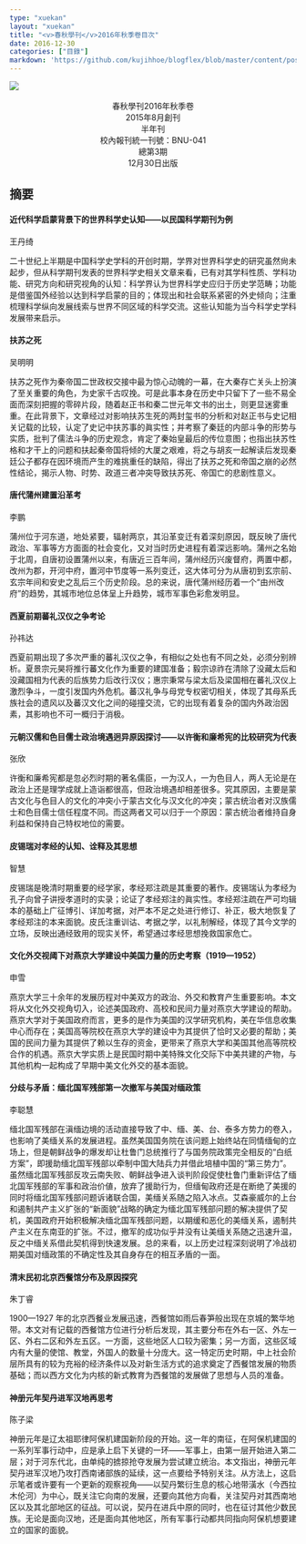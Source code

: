 ```yaml
---
type: "xuekan"
layout: "xuekan"
title: "<v>春秋學刊</v>2016年秋季卷目次"
date: 2016-12-30
categories: ["目錄"]
markdown: 'https://github.com/kujihhoe/blogflex/blob/master/content/post/2017-10-06-xuekan3.md'
---
```

<!--more-->

<img src="https://www.superbed.cn/pic/5be2bab49dc6d6b928f1a0a8">
<br>
<br>
<center><v>春秋學刊</v>2016年秋季卷</center>
<center>2015年8月創刊</center>
<center>半年刊</center>
<center>校內報刊統一刊號：BNU-041</center>
<center>總第3期</center>
<center>12月30日出版</center>


## 摘要

#### 近代科学启蒙背景下的世界科学史认知——以民国科学期刊为例

王丹绮

二十世纪上半期是中国科学史学科的开创时期，学界对世界科学史的研究虽然尙未起步，但从科学期刊发表的世界科学史相关文章来看，已有对其学科性质、学科功能、研究方向和研究视角的认知：科学界认为世界科学史应归于历史学范畴；功能是借鉴国外经验以达到科学启蒙的目的；体现出和社会联系紧密的外史倾向；注重梳理科学纵向发展线索与世界不同区域的科学交流。这些认知能为当今科学史学科发展带来启示。

#### 扶苏之死

吴明明

扶苏之死作为秦帝国二世政权交接中最为惊心动魄的一幕，在大秦存亡关头上扮演了至关重要的角色，为史家千古叹挽。可是此事本身在历史中只留下了一些不易全面而深刻把握的零碎片段，随着<v>赵正书</v>和<v>秦二世元年文书</v>的出土，则更显迷雾重重。在此背景下，文章经过对影响扶苏生死的两封玺书的分析和对<v>赵正书</v>与<v>史记</v>相关记载的比较，认定了<v>史记</v>中扶苏事的眞实性；并考察了秦廷的内部斗争的形势与实质，批判了儒法斗争的历史观念，肯定了秦始皇最后的传位意图；也指出扶苏性格和才干上的问题和扶起秦帝国将倾的大厦之艰难，将之与胡亥一起解读后发现秦廷公子都存在因环境而产生的难挑重任的缺陷，得出了扶苏之死和帝国之崩的必然性结论，揭示人物、时势、政道三者冲突导致扶苏死、帝国亡的悲剧性意义。

#### 唐代蒲州建置沿革考

李鹏

蒲州位于河东道，地处紧要，辐射两京，其沿革变迁有着深刻原因，既反映了唐代政治、军事等方方面面的社会变化，又对当时历史进程有着深远影响。蒲州之名始于北周，自唐初设置蒲州以来，有唐近三百年间，蒲州经历兴废督府，两置中都，改州为郡，开河中府，置河中节度等一系列变迁，这大体可分为从唐初到玄宗前、玄宗年间和安史之乱后三个历史阶段。总的来说，唐代蒲州经历着一个“由州改府”的趋势，其城市地位总体呈上升趋势，城市军事色彩愈发明显。

#### 西夏前期蕃礼汉仪之争考论

孙祎达

西夏前期出现了多次严重的蕃礼汉仪之争，有相似之处也有不同之处，必须分别辨析。夏景宗元昊将推行蕃文化作为重要的建国准备；毅宗谅祚在清除了没藏太后和没藏国相为代表的后族势力后改行汉仪；惠宗秉常与梁太后及梁国相在蕃礼汉仪上激烈争斗，一度引发国内外危机。蕃汉礼争与母党专权密切相关，体现了其母系氏族社会的遗风以及蕃汉文化之间的碰撞交流，它的出现有着复杂的国内外政治因素，其影响也不可一概归于消极。

#### 元朝汉儒和色目儒士政治境遇迥异原因探讨——以许衡和廉希宪的比较研究为代表

张欣

许衡和廉希宪都是忽必烈时期的著名儒臣，一为汉人，一为色目人，两人无论是在政治上还是理学成就上造诣都很高，但政治境遇却相差很多。究其原因，主要是蒙古文化与色目人的文化的冲突小于蒙古文化与汉文化的冲突；蒙古统治者对汉族儒士和色目儒士信任程度不同。而这两者又可以归于一个原因：蒙古统治者维持自身利益和保持自己特权地位的需要。

#### 皮锡瑞对<v>孝经</v>的认知、诠释及其思想

智慧

皮锡瑞是晚清时期重要的经学家，<v>孝经郑注疏</v>是其重要的著作。皮锡瑞认为<v>孝经</v>为孔子向曾子讲授孝道时的实录；论证了<v>孝经</v>郑注的眞实性。<v>孝经郑注疏</v>在严可均辑本的基础上广征博引、详加考据，对严本不足之处进行修订、补正，极大地恢复了<v>孝经</v>郑注的本来面貌。皮氏注重训诂、考据之学，以礼制解经，体现了其今文学的立场，反映出通经致用的现实关怀，希望通过<v>孝经</v>思想挽救国家危亡。

#### 文化外交视阈下对燕京大学建设中美国力量的历史考察（1919—1952）

申雪

燕京大学三十余年的发展历程对中美双方的政治、外交和教育产生重要影响。本文将从文化外交视角切入，论述美国政府、高校和民间力量对燕京大学建设的帮助。燕京大学对于美国政府而言，更多的是作为美国的汉学研究机构，美在华信息收集中心而存在；美国高等院校在燕京大学的建设中为其提供了恰时又必要的帮助；美国的民间力量为其提供了赖以生存的资金，更带来了燕京大学和美国其他高等院校合作的机遇。燕京大学实质上是民国时期中美特殊文化交际下中美共建的产物，与其他机构一起构成了早期中美文化外交的基本面貌。

#### 分歧与矛盾：缅北国军残部第一次撤军与美国对缅政策

李聪慧

缅北国军残部在滇缅边境的活动直接导致了中、缅、美、台、泰多方势力的卷入，也影响了美缅关系的发展进程。虽然美国国务院在该问题上始终站在同情缅甸的立场上，但是朝鲜战争的爆发却让杜鲁门总统推行了与国务院政策完全相反的“白纸方案”，即援助缅北国军残部以牵制中国大陆兵力并借此培植中国的“第三势力”。虽然缅北国军残部反攻云南失败、朝鲜战争进入谈判阶段促使杜鲁门重新评估了缅北国军残部的军事和政治价値，放弃了援助行为，但缅甸政府还是在断绝了美援的同时将缅北国军残部问题诉诸联合国，美缅关系随之陷入冰点。艾森豪威尔的上台和遏制共产主义扩张的“新面貌”战略的确定为缅北国军残部问题的解决提供了契机，美国政府开始积极解决缅北国军残部问题，以期缓和恶化的美缅关系，遏制共产主义在东南亚的扩张。不过，撤军的成功似乎并没有让美缅关系随之迅速升温，反之中缅关系借此契机得到快速发展。总的来看，以上历史过程深刻说明了冷战初期美国对缅政策的不确定性及其自身存在的相互矛盾的一面。

#### 清末民初北京西餐馆分布及原因探究

朱丁睿

1900—1927 年的北京西餐业发展迅速，西餐馆如雨后春笋般出现在京城的繁华地带。本文对有记载的西餐馆方位进行分析后发现，其主要分布在外右一区、外左一区、外右二区和外左五区。一方面，这些地区人口较为密集；另一方面，这些区域内有大量的使馆、教堂，外国人的数量十分庞大。这一特定历史时期，中上社会阶层所具有的较为充裕的经济条件以及对新生活方式的追求奠定了西餐馆发展的物质基础；而以西方文化为内核的新式教育为西餐馆的发展做了思想与人员的准备。

#### 神册元年契丹进军汉地再思考

陈子梁

神册元年是辽太祖耶律阿保机建国新阶段的开始。这一年的南征，在阿保机建国的一系列军事行动中，应是承上启下关键的一环——军事上，由第一层开始进入第二层；对于河东代北，由单纯的掳掠抢夺发展为尝试建立统治。本文指出，神册元年契丹进军汉地乃攻打西南诸部族的延续，这一点要给予特别关注。从方法上，这启示笔者或许要有一个更新的观察视角——以契丹繁衍生息的核心地带潢水（今西拉木伦河）为中心，既关注它向南的发展，还要向其他方向看，关注契丹对其西南地区以及其北部地区的征战。可以说，契丹在进兵中原的同时，也在征讨其他少数民族。无论是面向汉地，还是面向其他地区，所有军事行动都共同指向阿保机想要建立的国家的面貌。
